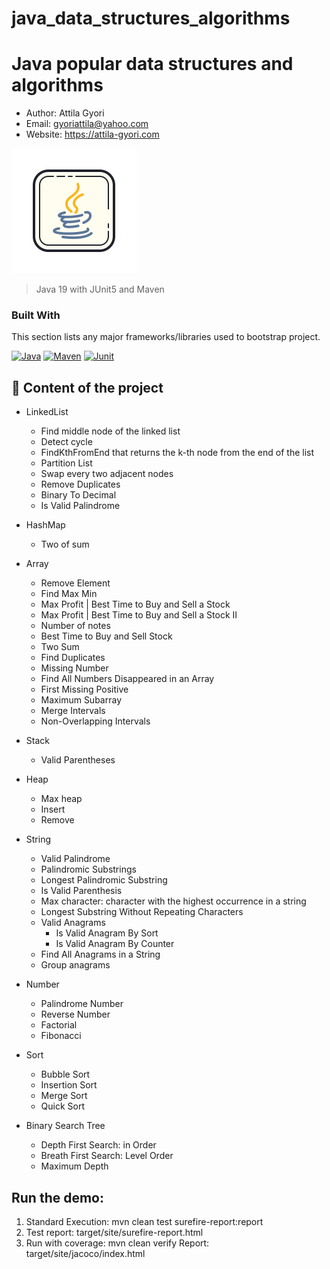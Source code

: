 # java_data_structures_algorithms

# Java popular data structures and algorithms

- Author: Attila Gyori
- Email: gyoriattila@yahoo.com
- Website: https://attila-gyori.com

![Playwright](assets/icons8-java-200.png)

> Java 19 with JUnit5 and Maven

### Built With

This section lists any major frameworks/libraries used to bootstrap project.

[![Java][Java]][Java-url]
[![Maven][Maven]][Maven-url]
[![Junit][Junit]][Junit-url]

## 🚀 Content of the project

- LinkedList
  - Find middle node of the linked list
  - Detect cycle
  - FindKthFromEnd that returns the k-th node from the end of the list
  - Partition List
  - Swap every two adjacent nodes
  - Remove Duplicates
  - Binary To Decimal
  - Is Valid Palindrome

- HashMap
    - Two of sum
- Array
    - Remove Element
    - Find Max Min
    - Max Profit | Best Time to Buy and Sell a Stock
    - Max Profit | Best Time to Buy and Sell a Stock II
    - Number of notes
    - Best Time to Buy and Sell Stock
    - Two Sum
    - Find Duplicates
    - Missing Number
    - Find All Numbers Disappeared in an Array
    - First Missing Positive
    - Maximum Subarray
    - Merge Intervals
    - Non-Overlapping Intervals
- Stack
  - Valid Parentheses
- Heap
  - Max heap
  - Insert
  - Remove
- String
  - Valid Palindrome
  - Palindromic Substrings
  - Longest Palindromic Substring
  - Is Valid Parenthesis
  - Max character: character with the highest occurrence in a string
  - Longest Substring Without Repeating Characters
  - Valid Anagrams
    - Is Valid Anagram By Sort
    - Is Valid Anagram By Counter
  - Find All Anagrams in a String
  - Group anagrams
- Number
  - Palindrome Number
  - Reverse Number
  - Factorial
  - Fibonacci
- Sort
  - Bubble Sort
  - Insertion Sort
  - Merge Sort
  - Quick Sort
- Binary Search Tree
  - Depth First Search: in Order
  - Breath First Search: Level Order
  - Maximum Depth
## Run the demo:

1. Standard Execution:
   mvn clean test surefire-report:report
2. Test report: target/site/surefire-report.html
3. Run with coverage:  mvn clean verify
   Report: target/site/jacoco/index.html


<!-- MARKDOWN LINKS & IMAGES -->
<!-- https://www.markdownguide.org/basic-syntax/#reference-style-links -->

[Maven]: https://img.shields.io/badge/Maven-8A2BE2
[Maven-url]: https://maven.apache.org/
[Java]: https://img.shields.io/badge/Java-ED8B00?style=for-the-badge&logo=openjdk&logoColor=white
[Java-url]: https://www.java.com/en/
[Junit]: https://img.shields.io/badge/JUnit5-52AA2
[Junit-url]: https://junit.org/junit5/
